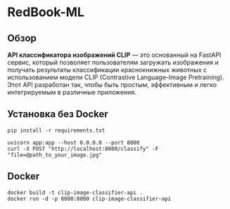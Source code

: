 # RedBook-ML


## Обзор

**API классификатора изображений CLIP** — это основанный на FastAPI сервис, который позволяет пользователям загружать изображения и получать результаты классификации краснокнижных животных с использованием модели CLIP (Contrastive Language–Image Pretraining). Этот API разработан так, чтобы быть простым, эффективным и легко интегрируемым в различные приложения.

## Установка без Docker
```
pip install -r requirements.txt
```

```
uvicorn app:app --host 0.0.0.0 --port 8000
curl -X POST "http://localhost:8000/classify" -F "file=@path_to_your_image.jpg"

```
## Docker
```
docker build -t clip-image-classifier-api .
docker run -d -p 8000:8000 clip-image-classifier-api
```
